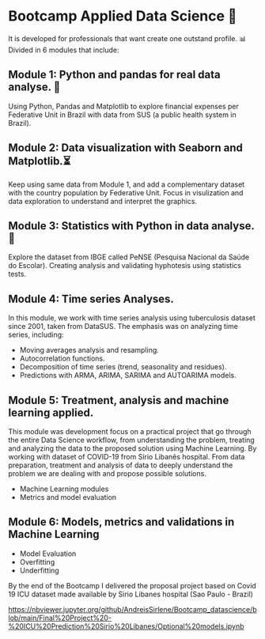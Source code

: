 # Bootcamp Applied Data Science 🚀

It is developed for professionals that want create one outstand profile. 📊
Divided in 6 modules that include:
## Module 1: Python and pandas for real data analyse. 🐼
Using Python, Pandas and Matplotlib to explore financial expenses per Federative Unit in Brazil with data from SUS (a public health system in Brazil).

## Module 2: Data visualization with Seaborn and Matplotlib.⏳

Keep using same data from Module 1, and add a complementary dataset with the country population by Federative Unit.
Focus in visulization and data exploration to understand and interpret the graphics.

## Module 3: Statistics with Python in data analyse. 📌

Explore the dataset from IBGE called  PeNSE (Pesquisa Nacional da Saúde do Escolar).
Creating analysis and validating hyphotesis using statistics tests.

## Module 4: Time series Analyses.

In this module, we work with time series analysis using tuberculosis dataset since 2001, taken from DataSUS.
The emphasis was on analyzing time series, including:

* Moving averages analysis and resampling.
* Autocorrelation functions.
* Decomposition of time series (trend, seasonality and residues).
* Predictions with ARMA, ARIMA, SARIMA and AUTOARIMA models.


## Module 5: Treatment, analysis and machine learning applied.

This module was development focus on a practical project that go through the entire Data Science workflow, from understanding the problem, treating and analyzing the data to the proposed solution using Machine Learning. By working with dataset of COVID-19 from Sírio Libanês hospital. From data preparation, treatment and analysis of data to deeply understand the problem we are dealing with and propose possible solutions.

* Machine Learning modules
* Metrics and model evaluation

## Module 6: Models, metrics and validations in Machine Learning

* Model Evaluation
* Overfitting
* Underfitting

By the end of the Bootcamp I delivered the proposal project based on Covid 19 ICU dataset made available by Sirio Libanes hospital (Sao Paulo - Brazil)



https://nbviewer.jupyter.org/github/AndreisSirlene/Bootcamp_datascience/blob/main/Final%20Project%20-%20ICU%20Prediction%20Sirio%20Libanes/Optional%20models.ipynb
